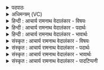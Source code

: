 <details><summary>पदपाठः</summary>

इ꣡न्दुः꣢। प꣣विष्ट। चा꣡रुः꣢꣯। म꣡दा꣢꣯य। अ꣣पा꣢म्। उ꣣प꣡स्थे꣢। उ꣣प꣢। स्थे꣣। कविः꣢। भ꣡गा꣢꣯य। ४३१।
</details>

<details><summary>अधिमन्त्रम् (VC)</summary>

- पवमानः सोमः
- ऋण0त्रसदस्यू
- द्विपदा विराट् पङ्क्तिः
- पञ्चमः
- ऐन्द्रं काण्डम्
</details>

<details><summary>हिन्दी : आचार्य रामनाथ वेदालंकार - विषयः</summary>

अगले मन्त्र में पुनः परमेश्वर और राजा का विषय है।
</details>

<details><summary>हिन्दी : आचार्य रामनाथ वेदालंकार - पदार्थः</summary>

पदार्थान्वयभाषाः -  (चारुः) रमणीय, (कविः) दूरदर्शी, मेधावी, (इन्दुः) चन्द्रमा के समान आह्लादक और सोम ओषधि के समान रसागार, शान्ति के सौम्य प्रकाश से प्रदीप्त करनेवाला परमेश्वर और राजा (मदाय) आनन्द उत्पन्न करने के लिए, और (भगाय) ऐश्वर्य उत्पन्न करने के लिए (अपाम्) प्राणों के (वा) जल के समान शान्त प्रजाओं के (उपस्थे) मध्य में स्थित होकर (पविष्ट) पवित्रता देवे ॥५॥ इस मन्त्र में अर्थश्लेष अलङ्कार है ॥५॥
</details>

<details><summary>हिन्दी : आचार्य रामनाथ वेदालंकार - भावार्थः</summary>

भावार्थभाषाः -  परमेश्वर के समान राजा भी चारुदर्शन, विवेकी, क्रान्तदर्शी, चन्द्रमा के समान मधुर, प्रेमरस तथा वीररस से परिप्लुत, परमानन्द और धन का दाता, पवित्र एवं पवित्रतादायक होवे ॥५॥
</details>

<details><summary>संस्कृत : आचार्य रामनाथ वेदालंकार - विषयः</summary>

अथ पुनरपि परमेश्वरनृपत्योर्विषयमाह।
</details>

<details><summary>संस्कृत : आचार्य रामनाथ वेदालंकार - पदार्थः</summary>

पदार्थान्वयभाषाः -  (चारुः) रमणीयः (कविः) क्रान्तद्रष्टा, मेधावी (इन्दुः) चन्द्रवदाह्लादकः सोमौषधिवद् रसागारः, शान्तेः सौम्यप्रकाशेन प्रदीपयिता परमेश्वरो नृपतिर्वा। (इन्दुः) इन्धेः उनत्तेर्वा। निरु० १०।४१। (मदाय) आनन्दं जनयितुम् (भगाय) ऐश्वर्यं च जनयितुम् (अपाम्) प्राणानाम्। प्राणा वा आपः। तै० ब्रा० ३।२।५।२। जलवत् शान्तानां प्रजानां२ वा (उपस्थे) मध्ये स्थित्वा (पविष्ट) पवित्रतां सम्पादयेत्। पूङ् पवने, लिङर्थे लुङ्, अडागमाभावश्छान्दसः ॥५॥ अत्र अर्थश्लेषालङ्कारः ॥५॥
</details>

<details><summary>संस्कृत : आचार्य रामनाथ वेदालंकार - भावार्थः</summary>

भावार्थभाषाः -  परमेश्वर इव नृपतिरपि चारुदर्शनो, विवेकी, क्रान्तद्रष्टा, चन्द्र इव मधुरः, प्रेमरसेन वीररसेन च परिप्लुतः, परमानन्दधनप्रदः, पवित्रः पावकश्च भवेत् ॥५॥
</details>

<details><summary>संस्कृत : आचार्य रामनाथ वेदालंकार - पादटिप्पनी</summary>

टिप्पणी:   १. ऋ० ९।१०९।१३। २. (आपः) जलानीव प्रजाः इति ऋ० ५।३४।९ भाष्ये द०।
</details>
